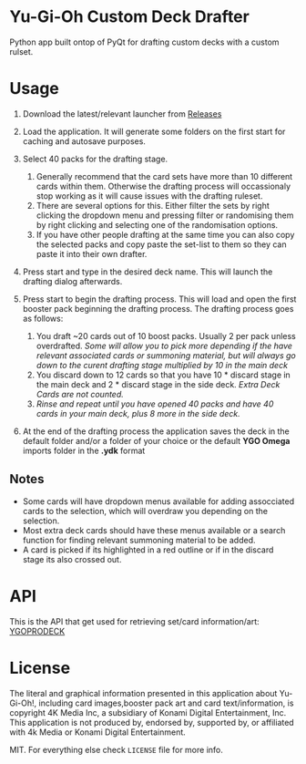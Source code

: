 # Yu-Gi-Oh Custom Deck Drafter
Python app built ontop of PyQt for drafting custom decks with a custom rulset.

# Usage
1. Download the latest/relevant launcher from [Releases](https://github.com/ddkasa/yugioh-deck-drafter/releases)
2. Load the application. It will generate some folders on the first start for caching and autosave purposes.
3. Select 40 packs for the drafting stage.
    1. Generally recommend that the card sets have more than 10 different cards within them. Otherwise the drafting process will occassionaly stop working as it will cause issues with the drafting ruleset.
    2. There are several options for this. Either filter the sets by right clicking the dropdown menu and pressing filter or randomising them by right clicking and selecting one of the randomisation options.
    3. If you have other people drafting at the same time you can also copy the selected packs and copy paste the set-list to them so they can paste it into their own drafter.
4. Press start and type in the desired deck name. This will launch the drafting dialog afterwards.
5. Press start to begin the drafting process. This will load and open the first booster pack beginning the drafting process. The drafting process goes as follows:
    1. You draft ~20 cards out of 10 boost packs. Usually 2 per pack unless overdrafted. *Some will allow you to pick more depending if the have relevant associated cards or summoning material, but will always go down to the curent drafting stage multiplied by 10 in the main deck*
    2. You discard down to 12 cards so that you have 10 * discard stage in the main deck and 2 * discard stage in the side deck. *Extra Deck Cards are not counted.*
    3. *Rinse and repeat until you have opened 40 packs and have 40 cards in your main deck, plus 8 more in the side deck.*

6. At the end of the drafting process the application saves the deck in the default folder and/or a folder of your choice or the default **YGO Omega** imports folder in the **.ydk** format

## Notes
- Some cards will have dropdown menus available for adding assocciated cards to the selection, which will overdraw you depending on the selection.
- Most extra deck cards should have these menus available or a search function for finding relevant summoning material to be added.
- A card is picked if its highlighted in a red outline or if in the discard stage its also crossed out.

# API
This is the API that get used for retrieving set/card information/art:
[YGOPRODECK](https://ygoprodeck.com/api-guide/)

# License
The literal and graphical information presented in this application about Yu-Gi-Oh!, including card images,booster pack art and card text/information, is copyright 4K Media Inc, a subsidiary of Konami Digital Entertainment, Inc. This application is not produced by, endorsed by, supported by, or affiliated with 4k Media or Konami Digital Entertainment.

MIT. For everything else check `LICENSE` file for more info.
